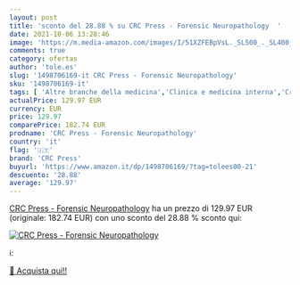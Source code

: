 ```yaml
---
layout: post
title: 'sconto del 28.88 % su CRC Press - Forensic Neuropathology  '
date: 2021-10-06 13:28:46
image: 'https://m.media-amazon.com/images/I/51XZFEBpVsL._SL500_._SL400_.jpg'
comments: true
category: ofertas
author: 'tole.es'
slug: '1498706169-it CRC Press - Forensic Neuropathology'
sku: '1498706169-it'
tags: [ 'Altre branche della medicina','Clinica e medicina interna','Criminologia','Diritto','Libri','Libri universitari','Libri universitari scienze sociali','Medicina','Medicina generale, chirurgia e infermieristica','Medicina legale','Neurologia','Patologia','Scienze, tecnologia e medicina','Società e scienze sociali','crc press', ]
actualPrice: 129.97 EUR
currency: EUR
price: 129.97
comparePrice: 182.74 EUR
prodname: 'CRC Press - Forensic Neuropathology'
country: 'it'
flag: '🇮🇹'
brand: 'CRC Press'
buyurl: 'https://www.amazon.it/dp/1498706169/?tag=tolees00-21'
descuento: '28.88'
average: '129.97'
---
```


[CRC Press - Forensic Neuropathology](https://www.amazon.it/dp/1498706169/?tag=tolees00-21) ha un prezzo di 129.97 EUR (originale: 182.74 EUR) con uno sconto del 28.88 % sconto qui:

[![CRC Press - Forensic Neuropathology](https://m.media-amazon.com/images/I/51XZFEBpVsL._SL500_._SL400_.jpg)](https://www.amazon.it/dp/1498706169/?tag=tolees00-21)

ℹ️:


[🛒 Acquista qui!!](https://www.amazon.it/dp/1498706169/?tag=tolees00-21)
